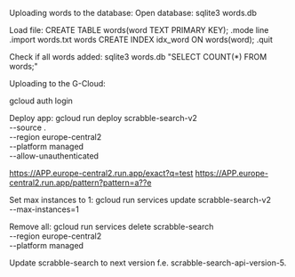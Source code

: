 Uploading words to the database:
Open database:
sqlite3 words.db

Load file:
CREATE TABLE words(word TEXT PRIMARY KEY);
.mode line
.import words.txt words
CREATE INDEX idx_word ON words(word);
.quit

Check if all words added:
sqlite3 words.db "SELECT COUNT(*) FROM words;"

Uploading to the G-Cloud:

gcloud auth login

Deploy app:
gcloud run deploy scrabble-search-v2 \
--source . \
--region europe-central2 \
--platform managed \
--allow-unauthenticated

https://APP.europe-central2.run.app/exact?q=test
https://APP.europe-central2.run.app/pattern?pattern=a??e

Set max instances to 1:
gcloud run services update scrabble-search-v2 \
--max-instances=1

Remove all:
gcloud run services delete scrabble-search \
--region europe-central2 \
--platform managed

Update scrabble-search to next version f.e. scrabble-search-api-version-5.